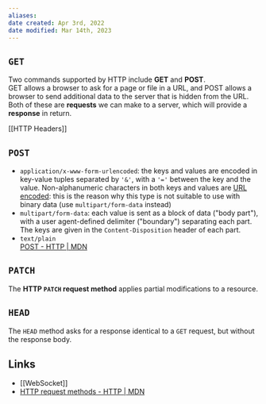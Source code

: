 ```yaml
---
aliases:
date created: Apr 3rd, 2022
date modified: Mar 14th, 2023
---
```


## `GET`
Two commands supported by HTTP include **GET** and **POST**.  
GET allows a browser to ask for a page or file in a URL, and POST allows a browser to send additional data to the server that is hidden from the URL. Both of these are **requests** we can make to a server, which will provide a **response** in return.

[[HTTP Headers]]

## `POST`
- `application/x-www-form-urlencoded`: the keys and values are encoded in key-value tuples separated by `'&'`, with a `'='` between the key and the value. Non-alphanumeric characters in both keys and values are [URL encoded](https://en.wikipedia.org/wiki/URL_encoding): this is the reason why this type is not suitable to use with binary data (use `multipart/form-data` instead)
- `multipart/form-data`: each value is sent as a block of data ("body part"), with a user agent-defined delimiter ("boundary") separating each part. The keys are given in the `Content-Disposition` header of each part.
- `text/plain`  
[POST - HTTP | MDN](https://developer.mozilla.org/en-US/docs/Web/HTTP/Methods/POST)

## `PATCH`
The **HTTP `PATCH` request method** applies partial modifications to a resource.

## `HEAD`
The `HEAD` method asks for a response identical to a `GET` request, but without the response body.

## Links
- [[WebSocket]]
- [HTTP request methods - HTTP | MDN](https://developer.mozilla.org/en-US/docs/Web/HTTP/Methods)
